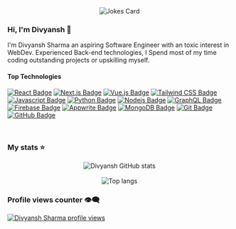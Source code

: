 <!-- Markdown -->

<div align="center">
 <img src="https://readme-jokes.vercel.app/api?hideBorder" alt="Jokes Card" />

</div>


### Hi, I'm Divyansh 👋

I'm Divyansh Sharma an aspiring Software Engineer with an toxic interest in WebDev. Experienced Back-end technologies, I Spend most of my time coding outstanding projects or upskilling myself.

#### Top Technologies
<!-- Tech Stack Badges -->
[![React Badge](https://img.shields.io/badge/-React-61DBFB?style=for-the-badge&labelColor=black&logo=react&logoColor=61DBFB)](#)
[![Next.js Badge](https://img.shields.io/badge/-Next.js-000000?style=for-the-badge&labelColor=black&logo=next.js&logoColor=ffffff)](#)
[![Vue.js Badge](https://img.shields.io/badge/-Vue.js-4FC08D?style=for-the-badge&labelColor=black&logo=vue.js&logoColor=4FC08D)](#)
[![Tailwind CSS Badge](https://img.shields.io/badge/-Tailwind%20CSS-38B2AC?style=for-the-badge&labelColor=black&logo=tailwind-css&logoColor=38B2AC)](#)
[![Javascript Badge](https://img.shields.io/badge/-Javascript-F0DB4F?style=for-the-badge&labelColor=black&logo=javascript&logoColor=F0DB4F)](#)
[![Python Badge](https://img.shields.io/badge/-Python-3776AB?style=for-the-badge&labelColor=black&logo=python&logoColor=3776AB)](#)
[![Nodejs Badge](https://img.shields.io/badge/-Nodejs-3C873A?style=for-the-badge&labelColor=black&logo=node.js&logoColor=3C873A)](#)
[![GraphQL Badge](https://img.shields.io/badge/-GraphQl-e535ab?style=for-the-badge&labelColor=black&logo=graphql&logoColor=e535ab)](#)
[![Firebase Badge](https://img.shields.io/badge/-Firebase-FFCA28?style=for-the-badge&labelColor=black&logo=firebase&logoColor=FFCA28)](#)
[![Appwrite Badge](https://img.shields.io/badge/-Appwrite-F02E65?style=for-the-badge&labelColor=black&logo=appwrite&logoColor=F02E65)](#)
[![MongoDB Badge](https://img.shields.io/badge/-MongoDB-47A248?style=for-the-badge&labelColor=black&logo=mongodb&logoColor=47A248)](#)
[![Git Badge](https://img.shields.io/badge/-Git-F05032?style=for-the-badge&labelColor=black&logo=git&logoColor=F05032)](#)
[![GitHub Badge](https://img.shields.io/badge/-GitHub-181717?style=for-the-badge&labelColor=black&logo=github&logoColor=ffffff)](#)


<br/>

### My stats ⭐


<div align="center">
<!-- GitHub Stats Card with Custom Colors -->
<img alt="Divyansh GitHub stats" src="https://github-readme-stats-rouge-theta-27.vercel.app/api?username=Builder-Byte&show_icons=true&theme=transparent&include_all_commits=true&count_private=true&hide=stars&hide_rank=true&title_color=abd200&icon_color=b7d364&text_color=68b587" />
<br/> <br/>
<!-- Top Languages Card with Custom Colors -->
<img alt="Top langs" src="https://github-readme-stats.vercel.app/api/top-langs/?username=Builder-Byte&layout=compact&langs_count=8&theme=transparent&title_color=abd200&icon_color=b7d364&text_color=68b587" />

</div>

### Profile views counter 👁️‍🗨️
[![Divyansh Sharma profile views](https://u8views.com/api/v1/github/profiles/170077491/views/day-week-month-total-count.svg)](https://u8views.com/github/Builder-Byte)
